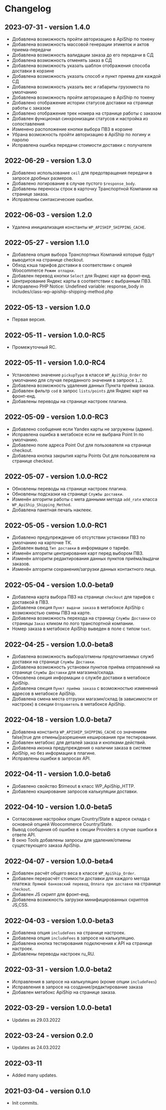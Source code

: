 # Changelog #

## 2023-07-31 - version 1.4.0

* Добавлена возможность пройти авторизацию в ApiShip по токену
* Добавлена возможность массовой генерации этикеток и актов приема-передачи
* Добавлена возможность валидации заказа до его передачи в СД
* Добавлена возможность отменять заказ в СД
* Добавлена возможность указать шаблон отображения способа доставки в корзине
* Добавлена возможность указать способ и пункт приема для каждой СД
* Добавлена возможность указать вес и габариты грузоместа по умолчанию
* Добавлена возможность пройти авторизацию в ApiShip по токену
* Добавлено отображение истории статусов доставки на странице работы с заказом
* Добавлено отображение трек номера на странице работы с заказом
* Добавлен функционал синхронизации статусов и настройка из сопоставления
* Изменено расположение кнопки выбора ПВЗ в корзине
* Убрана возможность пройти авторизацию в ApiShip по логину и паролю
* Исправлена ошибка передачи стоимости доставки с получателя

## 2022-06-29 - version 1.3.0
* Добавлено использование `ceil` для предотвращения передачи в запросе дробных размеров.
* Добавлено логирование в случае пустого `$response_body`.
* Добавлены переносы строк в карточку Транспортной Компании на странице заказа.
* Исправлены синтаксические ошибки.

## 2022-06-03 - version 1.2.0
* Удалена инициализация константы `WP_APISHIP_SHIPPING_CACHE`.

## 2022-05-27 - version 1.1.0
* Добавлена опция выбора Транспортных Компаний которые будут выводится на странице checkout.
* Обход кэша тарифов доставки в соответствии с опцией Woocommerce `Режим отладки`.
* Добавлен перевод кнопки `Select` для Яндекс карт на фронт-енд.
* Центрирование Яндекс карты в соответствии с выбранным ПВЗ.
* Исправлено PHP Notice: Undefined variable: response_body in includes/class-wp-apiship-shipping-method.php

## 2022-05-13 - version 1.0.0
* Первая версия.

## 2022-05-11 - version 1.0.0-RC5
* Промежуточный RC.

## 2022-05-11 - version 1.0.0-RC4
* Установлено значение `pickupType` в классе `WP_ApiShip_Order` по умолчанию для случая переданного значения в запросе `1,2`.
* Добавлена возможность удаления данных Пункта приёма заказа.
* Добавлен фильтр `cod` в запрос `lists/points` для Яндекс карт на фронт-енд.
* Добавлены переводы на странице настроек плагина.

## 2022-05-09 - version 1.0.0-RC3
* Добавлено сообщение если Yandex карты не загружены (админ).
* Исправлена ошибка в метабоксе если не выбрана Point In по умолчанию.
* Добавлено поле адреса Point Out для пользователя на странице checkout. 
* Добавлена кнопка закрытия карты Points Out для пользователя на странице checkout. 

## 2022-05-07 - version 1.0.0-RC2
* Обновлены переводы на странице настроек плагина.
* Обновлены подсказки на странице `Службы доставки`.
* Изменён алгоритм работы с мета данными метода `add_rate` класса `WP_ApiShip_Shipping_Method`.
* Добавлена пакетная печать наклеек.

## 2022-05-05 - version 1.0.0-RC1
* Добавлено предупреждение об отсутствии установки ПВЗ по умолчанию на карточке ТК.
* Добавлен вывод `Тип доставки` в информации о тарифе.
* Изменён алгоритм центрирования карт перед выбором ПВЗ.
* Изменён алгоритм редактирования данных пунктов приёма/выдачи заказов.
* Изменён алгоритм сохранения/загрузки данных контактного лица.

## 2022-05-04 - version 1.0.0-beta9
* Добавлена карта выбора ПВЗ на странице `checkout` для тарифов с доставкой в ПВЗ.
* Добавлена секция `Пункт выдачи заказа` в метабоксе ApiShip с возможностью смены ПВЗ на карте.
* Добавлена возможность перехода на страницу `Службы Доставки` со страницы `Заказ` кликом по лого транспортной компании.
* Номер заказа в метабоксе ApiShip выведен в поле с типом `text`.

## 2022-04-25 - version 1.0.0-beta8
* Добавлена возможность выбора/отмены предпочитаемых служб доставки на странице `Службы Доставки`.
* Добавлена возможность установки пунктов приёма отправлений на странице `Службы Доставки` для магазина/склада.
* Обновлена секция информации о службе доставки в метабоксе ApiShip.
* Добавлена секция `Пункт приёма заказа` с возможностью изменений адресов в метабоксе ApiShip.
* Добавлена смена места отгрузки магазин/склад (в зависимости от настроек) в секции `Отправитель` в метабоксе ApiShip.

## 2022-04-18 - version 1.0.0-beta7
* Добавлена константа `WP_APISHIP_SHIPPING_CACHE` со значением false|true для отмены|разрешения кеширования при тестировании.
* Добавлен метабокс для деталей заказа и кнопками действий.
* Добавлена иконка предупреждения о наличии заказа в системе ApiShip, но без информации в плагине.
* Исправлены ошибки в запросах API.

## 2022-04-11 - version 1.0.0-beta6
* Добавлено свойство $timeout в класс WP_ApiShip_HTTP.
* Добавлено кэширование запросов калькуляции доставки.

## 2022-04-10 - version 1.0.0-beta5
* Согласование настройки опции Country/State в адресе склада с основной опцией Woocommerce Country/State.
* Вывод сообщения об ошибке в секции Providers в случае ошибки в ответе API.
* В окно Tools добавлены запросы для удаления/отмены существующего заказа ApiShip.

## 2022-04-07 - version 1.0.0-beta4
* Добавлен расчёт общего веса в классе `WP_ApiShip_Order`.
* Добавлен перерасчёт стоимости доставки для каждого метода платежа:
  `Прямой банковский перевод`, `Оплата при доставке` на странице `checkout`.
* Добавлен JS скрипт для фронт-енд.
* Добавлена возмжность загрузки минифицированных скриптов JS,CSS.

## 2022-04-03 - version 1.0.0-beta3
* Добавлена опция `includeFees` на странице настроек.
* Добавлена опция `includeFees` в запросе на калькуляцию.
* Добавлена кнопка тестирования подключения к API на странице настроек.
* Добавлены переводы настроек ru_RU.

## 2022-03-31 - version 1.0.0-beta2
* Исправления в запросе на калькуляцию (кроме опции `includeFees`)
* Исправления в запросе на создание/редактирование заказа
* Добавлен метабокс ApiShip на странице заказа.

## 2022-03-29 - version 1.0.0-beta1
* Updates as 29.03.2022

## 2022-03-24 - version 0.2.0
* Updates as 24.03.2022

## 2022-03-11
* Added many updates.

## 2021-03-04 - version 0.1.0
* Init commits.